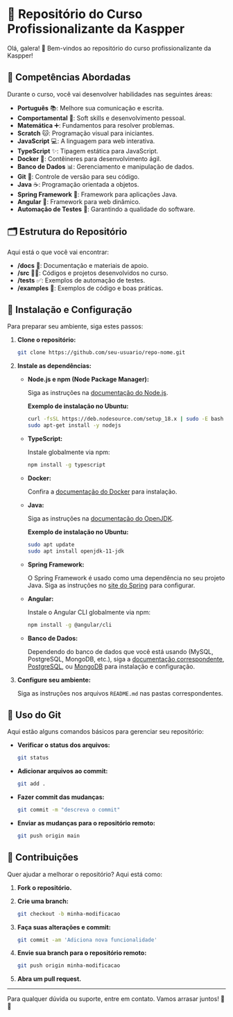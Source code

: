 # 🚀 Repositório do Curso Profissionalizante da Kaspper

Olá, galera! 🎉 Bem-vindos ao repositório do curso profissionalizante da Kaspper!

## 🌟 Competências Abordadas

Durante o curso, você vai desenvolver habilidades nas seguintes áreas:

- **Português** 📚: Melhore sua comunicação e escrita.
- **Comportamental** 🌱: Soft skills e desenvolvimento pessoal.
- **Matemática** ➕: Fundamentos para resolver problemas.
- **Scratch** 🐱: Programação visual para iniciantes.
- **JavaScript** 💻: A linguagem para web interativa.
- **TypeScript** ✨: Tipagem estática para JavaScript.
- **Docker** 🐳: Contêineres para desenvolvimento ágil.
- **Banco de Dados** 📊: Gerenciamento e manipulação de dados.
- **Git** 🧩: Controle de versão para seu código.
- **Java** ☕: Programação orientada a objetos.
- **Spring Framework** 🌿: Framework para aplicações Java.
- **Angular** 🔧: Framework para web dinâmico.
- **Automação de Testes** 🧪: Garantindo a qualidade do software.

## 🗂 Estrutura do Repositório

Aqui está o que você vai encontrar:

- **/docs** 📖: Documentação e materiais de apoio.
- **/src** 🧑‍💻: Códigos e projetos desenvolvidos no curso.
- **/tests** ✅: Exemplos de automação de testes.
- **/examples** 🎨: Exemplos de código e boas práticas.

## 🚀 Instalação e Configuração

Para preparar seu ambiente, siga estes passos:

1. **Clone o repositório:**

    ```bash
    git clone https://github.com/seu-usuario/repo-nome.git
    ```

2. **Instale as dependências:**

    - **Node.js e npm (Node Package Manager):**

        Siga as instruções na [documentação do Node.js](https://nodejs.org/).

        **Exemplo de instalação no Ubuntu:**

        ```bash
        curl -fsSL https://deb.nodesource.com/setup_18.x | sudo -E bash -
        sudo apt-get install -y nodejs
        ```

    - **TypeScript:**

        Instale globalmente via npm:

        ```bash
        npm install -g typescript
        ```

    - **Docker:**

        Confira a [documentação do Docker](https://docs.docker.com/get-docker/) para instalação.

    - **Java:**

        Siga as instruções na [documentação do OpenJDK](https://openjdk.java.net/install/).

        **Exemplo de instalação no Ubuntu:**

        ```bash
        sudo apt update
        sudo apt install openjdk-11-jdk
        ```

    - **Spring Framework:**

        O Spring Framework é usado como uma dependência no seu projeto Java. Siga as instruções no [site do Spring](https://spring.io/projects/spring-framework) para configurar.

    - **Angular:**

        Instale o Angular CLI globalmente via npm:

        ```bash
        npm install -g @angular/cli
        ```

    - **Banco de Dados:**

        Dependendo do banco de dados que você está usando (MySQL, PostgreSQL, MongoDB, etc.), siga a [documentação correspondente](https://dev.mysql.com/downloads/), [PostgreSQL](https://www.postgresql.org/download/), ou [MongoDB](https://www.mongodb.com/try/download/community) para instalação e configuração.

3. **Configure seu ambiente:**

    Siga as instruções nos arquivos `README.md` nas pastas correspondentes.

## 🧩 Uso do Git

Aqui estão alguns comandos básicos para gerenciar seu repositório:

- **Verificar o status dos arquivos:**

    ```bash
    git status
    ```

- **Adicionar arquivos ao commit:**

    ```bash
    git add .
    ```

- **Fazer commit das mudanças:**

    ```bash
    git commit -m "descreva o commit"
    ```

- **Enviar as mudanças para o repositório remoto:**

    ```bash
    git push origin main
    ```

## 🤝 Contribuições

Quer ajudar a melhorar o repositório? Aqui está como:

1. **Fork o repositório.**
2. **Crie uma branch:**

    ```bash
    git checkout -b minha-modificacao
    ```

3. **Faça suas alterações e commit:**

    ```bash
    git commit -am 'Adiciona nova funcionalidade'
    ```

4. **Envie sua branch para o repositório remoto:**

    ```bash
    git push origin minha-modificacao
    ```

5. **Abra um pull request.**

---

Para qualquer dúvida ou suporte, entre em contato. Vamos arrasar juntos! 🚀🤘
